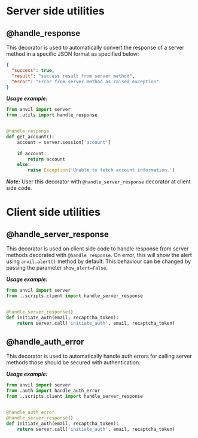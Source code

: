 # Server side utilities

## @handle_response
This decorator is used to automatically convert the response of
a server method in a specific JSON format as specified below:

```json
{
  "success": true,
  "result": "success result from server method",
  "error": "Error from server method as raised exception"
}
```

***Usage example:***

```python
from anvil import server
from .utils import handle_response


@handle_response
def get_account():
    account = server.session['account']
    
    if account:
        return account
    else:
        raise Exception('Unable to fetch account information.')
```

***Note:*** User this decorator with `@handle_server_response`
decorator at client side code.

# Client side utilities

## @handle_server_response

This decorator is used on client side code to handle response from server methods decorated with `@handle_response`.
On error, this will show the alert using `anvil.alert()` method by default.
This behaviour can be changed by passing the parameter `show_alert=False`.

***Usage example:***

```python
from anvil import server
from ..scripts.client import handle_server_response


@handle_server_response()
def initiate_auth(email, recaptcha_token):
    return server.call('initiate_auth', email, recaptcha_token)
```

## @handle_auth_error

This decorator is used to automatically handle auth errors for
calling server methods those should be secured with authentication.

***Usage example:***

```python
from anvil import server
from .auth import handle_auth_error
from ..scripts.client import handle_server_response


@handle_auth_error
@handle_server_response()
def initiate_auth(email, recaptcha_token):
    return server.call('initiate_auth', email, recaptcha_token)
```